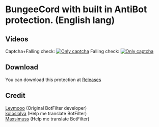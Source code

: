 BungeeCord with built in AntiBot protection. (English lang)
==========

Videos
--------
Captcha+Falling check:
[![Only captcha](https://i.ytimg.com/vi/S27EbttIG-8/1.jpg)](https://youtu.be/S27EbttIG-8)
Falling check:
[![Only captcha](https://i.ytimg.com/vi/23O16oJyvl8/1.jpg)](https://youtu.be/23O16oJyvl8)

Download
--------
You can download this protection at [Releases](https://github.com/DionaMC/BungeeCord-BotFilter-ENG/releases/)

Credit
--------
[Leymooo](https://github.com/Leymooo) (Original BotFilter developer)<br>
[koloslolya](https://github.com/SleepyKolosLolya) (Help me translate BotFilter)<br>
[Maxsimuss](https://github.com/Maxsimuss) (Help me translate BotFilter)
